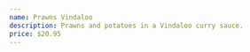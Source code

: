```yaml
---
name: Prawns Vindaloo
description: Prawns and potatoes in a Vindaloo curry sauce.
price: $20.95
---
```

